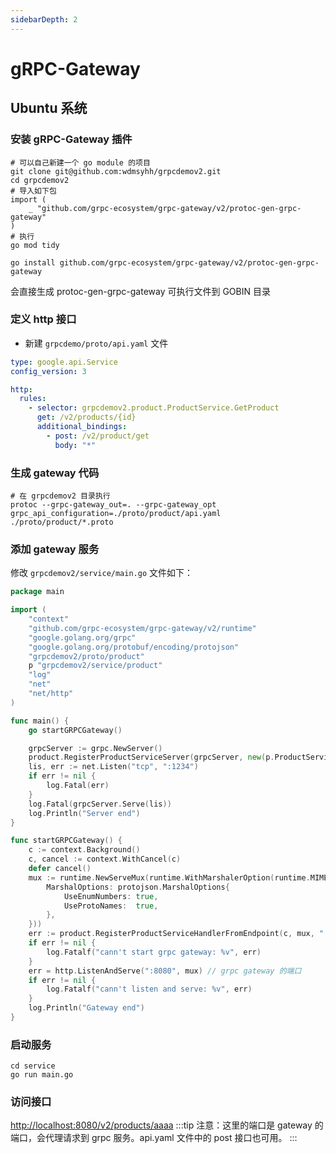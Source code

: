 ```yaml
---
sidebarDepth: 2
---
```


# gRPC-Gateway

## Ubuntu 系统

### 安装 gRPC-Gateway 插件

```shell
# 可以自己新建一个 go module 的项目
git clone git@github.com:wdmsyhh/grpcdemov2.git
cd grpcdemov2
# 导入如下包
import (
    _ "github.com/grpc-ecosystem/grpc-gateway/v2/protoc-gen-grpc-gateway"
)
# 执行
go mod tidy

go install github.com/grpc-ecosystem/grpc-gateway/v2/protoc-gen-grpc-gateway
```
会直接生成 protoc-gen-grpc-gateway 可执行文件到 GOBIN 目录


### 定义 http 接口

- 新建 `grpcdemo/proto/api.yaml` 文件

```yaml
type: google.api.Service
config_version: 3

http:
  rules:
    - selector: grpcdemov2.product.ProductService.GetProduct
      get: /v2/products/{id}
      additional_bindings:
        - post: /v2/product/get
          body: "*"
```

### 生成 gateway 代码

```shell
# 在 grpcdemov2 目录执行
protoc --grpc-gateway_out=. --grpc-gateway_opt grpc_api_configuration=./proto/product/api.yaml ./proto/product/*.proto
```

### 添加 gateway 服务

修改 `grpcdemov2/service/main.go` 文件如下：

```go
package main

import (
	"context"
	"github.com/grpc-ecosystem/grpc-gateway/v2/runtime"
	"google.golang.org/grpc"
	"google.golang.org/protobuf/encoding/protojson"
	"grpcdemov2/proto/product"
	p "grpcdemov2/service/product"
	"log"
	"net"
	"net/http"
)

func main() {
	go startGRPCGateway()

	grpcServer := grpc.NewServer()
	product.RegisterProductServiceServer(grpcServer, new(p.ProductService))
	lis, err := net.Listen("tcp", ":1234")
	if err != nil {
		log.Fatal(err)
	}
	log.Fatal(grpcServer.Serve(lis))
	log.Println("Server end")
}

func startGRPCGateway() {
	c := context.Background()
	c, cancel := context.WithCancel(c)
	defer cancel()
	mux := runtime.NewServeMux(runtime.WithMarshalerOption(runtime.MIMEWildcard, &runtime.JSONPb{
		MarshalOptions: protojson.MarshalOptions{
			UseEnumNumbers: true,
			UseProtoNames:  true,
		},
	}))
	err := product.RegisterProductServiceHandlerFromEndpoint(c, mux, ":1234", []grpc.DialOption{grpc.WithInsecure()})
	if err != nil {
		log.Fatalf("cann't start grpc gateway: %v", err)
	}
	err = http.ListenAndServe(":8080", mux) // grpc gateway 的端口
	if err != nil {
		log.Fatalf("cann't listen and serve: %v", err)
	}
	log.Println("Gateway end")
}

```

### 启动服务

```shell
cd service
go run main.go
```

### 访问接口

[http://localhost:8080/v2/products/aaaa](http://localhost:8080/v2/products/aaaa)
:::tip
注意：这里的端口是 gateway 的端口，会代理请求到 grpc 服务。api.yaml 文件中的 post 接口也可用。
:::

